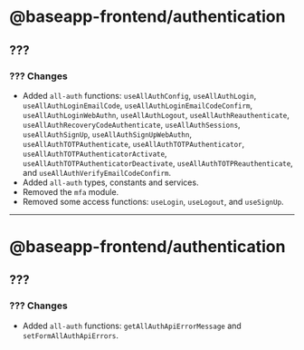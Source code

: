 # @baseapp-frontend/authentication

## ???

### ??? Changes

- Added `all-auth` functions: `useAllAuthConfig`, `useAllAuthLogin`, `useAllAuthLoginEmailCode`, `useAllAuthLoginEmailCodeConfirm`, `useAllAuthLoginWebAuthn`, `useAllAuthLogout`, `useAllAuthReauthenticate`, `useAllAuthRecoveryCodeAuthenticate`, `useAllAuthSessions`, `useAllAuthSignUp`, `useAllAuthSignUpWebAuthn`, `useAllAuthTOTPAuthenticate`, `useAllAuthTOTPAuthenticator`, `useAllAuthTOTPAuthenticatorActivate`, `useAllAuthTOTPAuthenticatorDeactivate`, `useAllAuthTOTPReauthenticate`, and `useAllAuthVerifyEmailCodeConfirm`.
- Added `all-auth` types, constants and services.
- Removed the `mfa` module.
- Removed some access functions: `useLogin`, `useLogout`, and `useSignUp`.

----

# @baseapp-frontend/authentication

## ???

### ??? Changes

- Added `all-auth` functions: `getAllAuthApiErrorMessage` and `setFormAllAuthApiErrors`.
